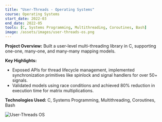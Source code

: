 ```yaml
---
title: "User-Threads - Operating Systems"
course: Operating Systems
start_date: 2022-03
end_date: 2022-05
tools: [C, Systems Programming, Multithreading, Coroutines, Bash]
image: /assets/images/user-threads-os.png
---
```


**Project Overview:**
Built a user-level multi-threading library in C, supporting one-one, many-one, and many-many mapping models.

**Key Highlights:**
- Exposed APIs for thread lifecycle management, implemented synchronization primitives like spinlock and signal handlers for over 50+ signals.
- Validated models using race conditions and achieved 80% reduction in execution time for matrix multiplications.

**Technologies Used:**
C, Systems Programming, Multithreading, Coroutines, Bash

![User-Threads OS](/assets/images/user-threads-os.png)
